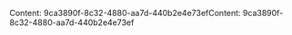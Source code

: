 <span data-ttu-id="c78a8-101">Content: 9ca3890f-8c32-4880-aa7d-440b2e4e73ef</span><span class="sxs-lookup"><span data-stu-id="c78a8-101">Content: 9ca3890f-8c32-4880-aa7d-440b2e4e73ef</span></span>